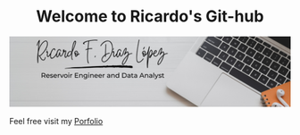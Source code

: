 <h1 align="center">Welcome to Ricardo's Git-hub </h1>
<img src="https://github.com/Ricardod671/Ricardod671/blob/main/Banner.png" alt="Banner">

<p> Feel free visit my <a href="https://ricardod671.github.io" target="_blank" rel="noreferrer">Porfolio<a/> </p>

<!--
**Ricardod671/Ricardod671** is a ✨ _special_ ✨ repository because its `README.md` (this file) appears on your GitHub profile.

Here are some ideas to get you started:

- 🔭 I’m currently working on ...
- 🌱 I’m currently learning ...
- 👯 I’m looking to collaborate on ...
- 🤔 I’m looking for help with ...
- 💬 Ask me about ...
- 📫 How to reach me: ...
- 😄 Pronouns: ...
- ⚡ Fun fact: ...
-->
